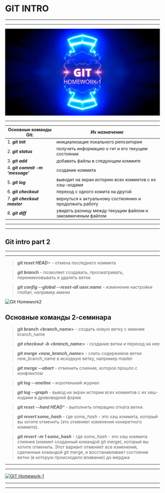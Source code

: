# GIT INTRO
___
---
[![GIT Homework-1](Git.jpg)](https://drive.google.com/file/d/1OTIaNmimIQ5QTiuRBH7Ap4keP8Scpkte/view?usp=share_link "Git")

***
| **Основные команды Git:**        | *Их назначение*                        |
| -------------------------------- | ---------------------------------- |
| 1. ***git init***                | инициализация локального репозитория                        |
| 2. ***git status***              | получить информацию о гит и его текущем состоянии                  |
| 3. ***git add***                 | добавить файлы в следующем коммите                            |
| 4. ___git commit -m 'message'___ | создание коммита                            |
|5. ***git log***|выводит на экран историю всех коммитов с их хэш-кодами                         |
|6. ***git checkout***|переход с одного комита на другой                   |
|7. ***git checkout master***      |вернуться к актуальному состиоянию и продолжить работу                  |
|8. ***git diff***| увидеть разницу между текущим файлом и закоммиченым файлом                             |
------------------------------------
------------------------------------

## Git intro part 2
---
***
>***git reset HEAD~*** - отмена последнего коммита 

>***git branch*** - позволяет создавать, просматривать, переименовывать и удалять ветки

>***git config --global --reset-all user.name*** - изменение настройки глобал, например имени

![Git Homework2](Homework%E2%84%962.jpg "Git2")

## Основные команды 2-семинара

> **git branch <branch_name>** - создать новую ветку с именем branch_name

>***git checkout -b <branch_name>*** - создание ветки и переход на нее

>***git merge <new_branch_name>*** - слить содержимое ветки new_branch_name в исходную ветку, например master

>***git merge --abort*** - отменить слияние, которое прошло с конфликтом

>***git log --oneline*** – коротенький журнал

>***git log --graph*** - вывод на экран истории всех коммитов с их хеш-кодами в древовидной форме

> ***git reset --hard HEAD^*** - выполнить операцию отката ветки.

>***git revert _some_hash_*** - где _some_hash_ - это хэш коммита, который вы хотите отменить (это отменяет изменения конкретного коммита).

>***git revert -m 1 _some_hash_*** - где _some_hash_ - это хэш коммита слияния (коммит созданный командой git merge), который вы хотите отменить. Этот вариант отменяет все изменения, сделанные командой git merge, и восстанавливает состояние ветки (в которую происходило вливание) до мерджа
---
***
[![GIT Homework-1](Homework№2.jpg)](https://drive.google.com/file/d/1nrwsFyLkRCWr6-pR8OkyNQEbIgxxKyp8/view?usp=share_link "Git2")

***
___